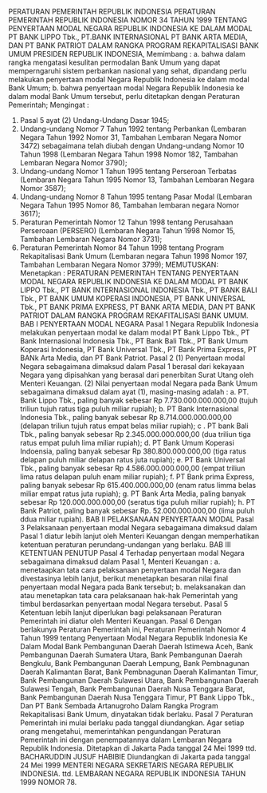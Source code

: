  PERATURAN PEMERINTAH REPUBLIK INDONESIA PERATURAN PEMERINTAH REPUBLIK INDONESIA NOMOR 34 TAHUN 1999 TENTANG PENYERTAAN MODAL NEGARA REPUBLIK INDONESIA KE DALAM MODAL PT BANK LIPPO Tbk., PT.BANK INTERNASIONAL PT BANK ARTA MEDIA, DAN PT BANK PATRIOT DALAM RANGKA PROGRAM REKAPITALISASI BANK UMUM PRESIDEN REPUBLIK INDONESIA, Memimbang :
a. bahwa dalam rangka mengatasi kesulitan permodalan Bank Umum yang dapat memperngaruhi sistem perbankan nasional yang sehat, dipandang perlu melakukan penyertaan modal Negara Republik Indonesia ke dalam modal Bank Umum;
b. bahwa penyertaan modal Negara Republik Indonesia ke dalam modal Bank Umum tersebut, perlu ditetapkan dengan Peraturan Pemerintah;
Mengingat :

1. Pasal 5 ayat (2) Undang-Undang Dasar 1945;
2. Undang-undang Nomor 7 Tahun 1992 tentang Perbankan (Lembaran Negara Tahun 1992 Nomor 31, Tambahan Lembaran Negara Nomor 3472) sebagaimana telah diubah dengan Undang-undang Nomor 10 Tahun 1998 (Lembaran Negara Tahun 1998 Nomor 182, Tambahan Lembaran Negara Nomor 3790);
3. Undang-undang Nomor 1 Tahun 1995 tentang Perseroan Terbatas (Lembaran Negara Tahun 1995 Nomor 13, Tambahan Lembaran Negara Nomor 3587);
4. Undang-undang Nomor 8 Tahun 1995 tentang Pasar Modal (Lembaran Negara Tahun 1995 Nomor 86, Tambahan lembaran negara Nomor 3617);
5. Peraturan Pemerintah Nomor 12 Tahun 1998 tentang Perusahaan Perseroaan (PERSERO) (Lembaran Negara Tahun 1998 Nomor 15, Tambahan Lembaran Negara Nomor 3731);
6. Peraturan Pemerintah Nomor 84 Tahun 1998 tentang Program Rekapitalisasi Bank Umum (Lembaran negara Tahun 1998 Nomor 197, Tambahan Lembaran Negara Nomor 3799);
MEMUTUSKAN:
 Menetapkan : PERATURAN PEMERINTAH TENTANG PENYERTAAN MODAL NEGARA REPUBLIK INDONESIA KE DALAM MODAL PT BANK LIPPO Tbk., PT BANK INTERNASIONAL INDONESIA Tbk., PT BANK BALI Tbk., PT BANK UMUM KOPERASI INDONESIA, PT BANK UNIVERSAL Tbk., PT BANK PRIMA EXPRESS, PT BANK ARTA MEDIA, DAN PT BANK PATRIOT DALAM RANGKA PROGRAM REKAFITALISASI BANK UMUM.
BAB I PENYERTAAN MODAL NEGARA
Pasal 1
Negara Republik Indonesia melakukan penyertaan modal ke dalam modal PT Bank Lippo Tbk., PT Bank Internasional Indonesia Tbk., PT Bank Bali Tbk., PT Bank Umum Koperasi Indonesia, PT Bank Universal Tbk., PT Bank Prima Express, PT BANk Arta Media, dan PT Bank Patriot.
Pasal 2
(1) Penyertaan modal Negara sebagaimana dimaksud dalam Pasal 1 berasal dari kekayaan Negara yang dipisahkan yang berasal dari penerbitan Surat Utang oleh Menteri Keuangan.
(2) Nilai penyertaan modal Negara pada Bank Umum sebagaimana dimaksud dalam ayat (1), masing-masing adalah :
a. PT. Bank Lippo Tbk., paling banyak sebesar Rp 7.730.000.000.000,00 (tujuh triliun tujuh ratus tiga puluh miliar rupiah);
b. PT Bank Internasional Indonesia Tbk., paling banyak sebesar Rp 8.714.000.000.000,00 (delapan triliun tujuh ratus empat belas miliar rupiah); c . PT bank Bali Tbk., paling banyak sebesar Rp 2.345.000.000.000,00 (dua triliun tiga ratus empat puluh lima miliar rupiah);
d. PT Bank Umum Koperasi Indoensia, paling banyak sebesar Rp 380.800.000.000,00 (tiga ratus delapan puluh miliar delapan ratus juta rupiah);
e. PT Bank Universal Tbk., paling banyak sebesar Rp 4.586.000.000.000,00 (empat triliun lima ratus delapan puluh enam miliar rupiah);
f. PT Bank prima Express, paling banyak sebesar Rp 615.400.000.000,00 (enam ratus limma belas miliar empat ratus juta rupiah);
g. PT Bank Arta Media, paling banyak sebesar Rp 120.000.000.000,00 (seratus tiga puluh miliar rupiah);
h. PT Bank Patriot, paling banyak sebesar Rp. 52.000.000.000,00 (lima puluh ddua miliar rupiah).
BAB II PELAKSANAAN PENYERTAAN MODAL
Pasal 3
Pelaksanaan penyertaan modal Negara sebagaimana dimaksud dalam Pasal 1 diatur lebih lanjut oleh Menteri Keuangan dengan memperhatikan ketentuan peraturan perundang-undangan yang berlaku.
BAB III KETENTUAN PENUTUP
Pasal 4
Terhadap penyertaan modal Negara sebagaimana dimaksud dalam Pasal 1, Menteri Keuangan :
a. menetaapkan tata cara pelaksanaan penyertaan modal Negara dan divestasinya lebih lanjut, berikut menetapkan besaran nilai final penyertaan modal Negara pada Bank tersebut;
b. melaksanakan dan atau menetapkan tata cara pelaksanaan hak-hak Pemerintah yang timbul berdasarkan penyertaan modal Negara tersebut.
Pasal 5
Ketentuan lebih lanjut diperlukan bagi pelaksanaan Peraturan Pemerintah ini diatur oleh Menteri Keuangan.
Pasal 6
Dengan berlakunya Peraturan Pemerintah ini, Peraturan Pemerintah Nomor 4 Tahun 1999 tentang Penyertaan Modal Negara Republik Indonesia Ke Dalam Modal Bank Pembangunan Daerah Daerah Istimewa Aceh, Bank Pembangunan Daerah Sumatera Utara, Bank Pembangunan Daerah Bengkulu, Bank Pembangunan Daerah Lempung, Bank Pembnagunan Daerah Kalimantan Barat, Bank Pembnagunan Daerah Kalimantan Timur, Bank Pembangunan Daerah Sulawesi Utara, Bank Pembangunan Daerah Sulawesi Tengah, Bank Pembangunan Daerah Nusa Tenggara Barat, Bank Pembangunan Daerah Nusa Tenggara Timur, PT Bank Lippo Tbk., Dan PT Bank Sembada Artanugroho Dalam Rangka Program Rekapitalisasi Bank Umum, dinyatakan tidak berlaku.
Pasal 7
Peraturan Pemerintah ini mulai berlaku pada tanggal diundangkan. Agar setiap orang mengetahui, memerintahkan pengundangan Peraturan Pemerintah ini dengan penempatannya dalam Lembaran Negara Republik Indonesia. Ditetapkan di Jakarta Pada tanggal 24 Mei 1999 ttd. BACHARUDDIN JUSUF HABIBIE Diundangkan di Jakarta pada tanggal 24 Mei 1999 MENTERI NEGARA SEKRETARIS NEGARA REPUBLIK INDONESIA. ttd. LEMBARAN NEGARA REPUBLIK INDONESIA TAHUN 1999 NOMOR 78.